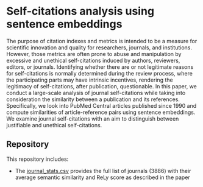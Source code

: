 # Self-citations analysis using sentence embeddings # 

The purpose of citation indexes and metrics is intended to be a measure for scientific innovation and quality for researchers, journals, and institutions. However, those metrics are often prone to abuse and manipulation by excessive and unethical self-citations induced by authors, reviewers, editors, or journals. Identifying whether there are or not legitimate reasons for self-citations is normally determined during the review process, where the participating parts may have intrinsic incentives, rendering the legitimacy of self-citations, after publication, questionable. In this paper, we conduct a large-scale analysis of journal self-citations while taking into consideration the similarity between a publication and its references. Specifically, we look into PubMed Central articles published since 1990 and compute similarities of article-reference pairs using sentence embeddings.  We examine journal self-citations with an aim to distinguish between justifiable and unethical self-citations.

## Repository ##

This repository includes:

- The [journal_stats.csv](journal_stats.csv) provides the full list of journals (3886) with their average semantic similarity and ReLy score as described in the paper